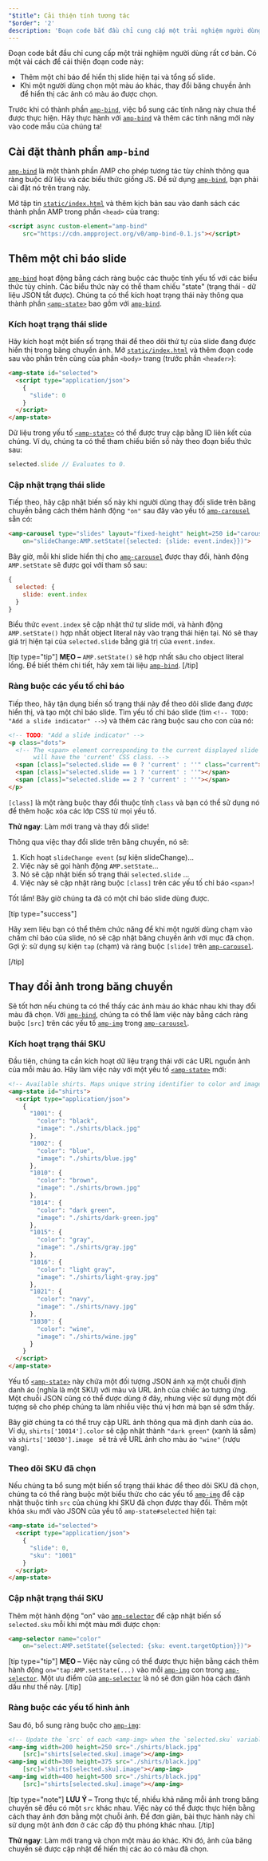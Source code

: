 ```yaml
---
"$title": Cải thiện tính tương tác
"$order": '2'
description: 'Đoạn code bắt đầu chỉ cung cấp một trải nghiệm người dùng rất cơ bản. Có một vài cách để cải thiện đoạn code này\: - Thêm một chỉ báo để hiển thị...'
---
```


Đoạn code bắt đầu chỉ cung cấp một trải nghiệm người dùng rất cơ bản. Có một vài cách để cải thiện đoạn code này:

- Thêm một chỉ báo để hiển thị slide hiện tại và tổng số slide.
- Khi một người dùng chọn một màu áo khác, thay đổi băng chuyền ảnh để hiển thị các ảnh có màu áo được chọn.

Trước khi có thành phần [`amp-bind`](../../../../documentation/components/reference/amp-bind.md), việc bổ sung các tính năng này chưa thể được thực hiện. Hãy thực hành với [`amp-bind`](../../../../documentation/components/reference/amp-bind.md) và thêm các tính năng mới này vào code mẫu của chúng ta!

## Cài đặt thành phần `amp-bind`

[`amp-bind`](../../../../documentation/components/reference/amp-bind.md) là một thành phần AMP cho phép tương tác tùy chỉnh thông qua ràng buộc dữ liệu và các biểu thức giống JS. Để sử dụng [`amp-bind`](../../../../documentation/components/reference/amp-bind.md), bạn phải cài đặt nó trên trang này.

Mở tập tin [`static/index.html`](https://github.com/googlecodelabs/advanced-interactivity-in-amp/blob/master/static/index.html) và thêm kịch bản sau vào danh sách các thành phần AMP trong phần `<head>` của trang:

```html
<script async custom-element="amp-bind"
    src="https://cdn.ampproject.org/v0/amp-bind-0.1.js"></script>
```

## Thêm một chỉ báo slide

[`amp-bind`](../../../../documentation/components/reference/amp-bind.md) hoạt động bằng cách ràng buộc các thuộc tính yếu tố với các biểu thức tùy chỉnh. Các biểu thức này có thể tham chiếu "state" (trạng thái - dữ liệu JSON tắt được). Chúng ta có thể kích hoạt trạng thái này thông qua thành phần [`<amp-state>`](../../../../documentation/components/reference/amp-bind.md#state) bao gồm với [`amp-bind`](../../../../documentation/components/reference/amp-bind.md).

### Kích hoạt trạng thái slide

Hãy kích hoạt một biến số trạng thái để theo dõi thứ tự của slide đang được hiển thị trong băng chuyền ảnh. Mở [`static/index.html`](https://github.com/googlecodelabs/advanced-interactivity-in-amp/blob/master/static/index.html) và thêm đoạn code sau vào phần trên cùng của phần `<body>` trang (trước phần `<header>`):

```html
<amp-state id="selected">
  <script type="application/json">
    {
      "slide": 0
    }
  </script>
</amp-state>
```

Dữ liệu trong yếu tố [`<amp-state>`](../../../../documentation/components/reference/amp-bind.md#state) có thể được truy cập bằng ID liên kết của chúng. Ví dụ, chúng ta có thể tham chiếu biến số này theo đoạn biểu thức sau:

```javascript
selected.slide // Evaluates to 0.
```

### Cập nhật trạng thái slide

Tiếp theo, hãy cập nhật biến số này khi người dùng thay đổi slide trên băng chuyền bằng cách thêm hành động `"on"` sau đây vào yếu tố [`amp-carousel`](../../../../documentation/components/reference/amp-carousel.md) sẵn có:

```html
<amp-carousel type="slides" layout="fixed-height" height=250 id="carousel"
    on="slideChange:AMP.setState({selected: {slide: event.index}})">
```

Bây giờ, mỗi khi slide hiển thị cho [`amp-carousel`](../../../../documentation/components/reference/amp-carousel.md) được thay đổi, hành động `AMP.setState` sẽ được gọi với tham số sau:

```javascript
{
  selected: {
    slide: event.index
  }
}
```

Biểu thức `event.index` sẽ cập nhật thứ tự slide mới, và hành động `AMP.setState()` hợp nhất object literal này vào trạng thái hiện tại. Nó sẽ thay giá trị hiện tại của `selected.slide` bằng giá trị của `event.index`.

[tip type="tip"] **MẸO –** `AMP.setState()` sẽ hợp nhất sâu cho object literal lồng. Để biết thêm chi tiết, hãy xem tài liệu [`amp-bind`](../../../../documentation/components/reference/amp-bind.md). [/tip]

### Ràng buộc các yếu tố chỉ báo

Tiếp theo, hãy tận dụng biến số trạng thái này để theo dõi slide đang được hiển thị, và tạo một chỉ báo slide. Tìm yếu tố chỉ báo slide (tìm `<!-- TODO: "Add a slide indicator" -->`) và thêm các ràng buộc sau cho con của nó:

```html
<!-- TODO: "Add a slide indicator" -->
<p class="dots">
  <!-- The <span> element corresponding to the current displayed slide
       will have the 'current' CSS class. -->
  <span [class]="selected.slide == 0 ? 'current' : ''" class="current"></span>
  <span [class]="selected.slide == 1 ? 'current' : ''"></span>
  <span [class]="selected.slide == 2 ? 'current' : ''"></span>
</p>
```

`[class]` là một ràng buộc thay đổi thuộc tính `class` và bạn có thể sử dụng nó để thêm hoặc xóa các lớp CSS từ mọi yếu tố.

**Thử ngay**: Làm mới trang và thay đổi slide!

Thông qua việc thay đổi slide trên băng chuyền, nó sẽ:

1. Kích hoạt `slideChange event` (sự kiện slideChange)...
2. Việc này sẽ gọi hành động `AMP.setState`...
3. Nó sẽ cập nhật biến số trạng thái `selected.slide` ...
4. Việc này sẽ cập nhật ràng buộc `[class]` trên các yếu tố chỉ báo `<span>`!

Tốt lắm! Bây giờ chúng ta đã có một chỉ báo slide dùng được.

[tip type="success"]

Hãy xem liệu bạn có thể thêm chức năng để khi một người dùng chạm vào chấm chỉ báo của slide, nó sẽ cập nhật băng chuyền ảnh với mục đã chọn. Gợi ý: sử dụng sự kiện `tap` (chạm) và ràng buộc `[slide]` trên [`amp-carousel`](../../../../documentation/components/reference/amp-carousel.md).

[/tip]

## Thay đổi ảnh trong băng chuyền

Sẽ tốt hơn nếu chúng ta có thể thấy các ảnh màu áo khác nhau khi thay đổi màu đã chọn. Với [`amp-bind`](../../../../documentation/components/reference/amp-bind.md), chúng ta có thể làm việc này bằng cách ràng buộc `[src]` trên các yếu tố [`amp-img`](../../../../documentation/components/reference/amp-img.md) trong [`amp-carousel`](../../../../documentation/components/reference/amp-carousel.md).

### Kích hoạt trạng thái SKU

Đầu tiên, chúng ta cần kích hoạt dữ liệu trạng thái với các URL nguồn ảnh của mỗi màu áo. Hãy làm việc này với một yếu tố [`<amp-state>`](../../../../documentation/components/reference/amp-bind.md#state) mới:

```html
<!-- Available shirts. Maps unique string identifier to color and image URL string. -->
<amp-state id="shirts">
  <script type="application/json">
    {
      "1001": {
        "color": "black",
        "image": "./shirts/black.jpg"
      },
      "1002": {
        "color": "blue",
        "image": "./shirts/blue.jpg"
      },
      "1010": {
        "color": "brown",
        "image": "./shirts/brown.jpg"
      },
      "1014": {
        "color": "dark green",
        "image": "./shirts/dark-green.jpg"
      },
      "1015": {
        "color": "gray",
        "image": "./shirts/gray.jpg"
      },
      "1016": {
        "color": "light gray",
        "image": "./shirts/light-gray.jpg"
      },
      "1021": {
        "color": "navy",
        "image": "./shirts/navy.jpg"
      },
      "1030": {
        "color": "wine",
        "image": "./shirts/wine.jpg"
      }
    }
  </script>
</amp-state>
```

Yếu tố [`<amp-state>`](../../../../documentation/components/reference/amp-bind.md#state) này chứa một đối tượng JSON ánh xạ một chuỗi định danh áo (nghĩa là một SKU) với màu và URL ảnh của chiếc áo tương ứng. Một chuỗi JSON cũng có thể được dùng ở đây, nhưng việc sử dụng một đối tượng sẽ cho phép chúng ta làm nhiều việc thú vị hơn mà bạn sẽ sớm thấy.

Bây giờ chúng ta có thể truy cập URL ảnh thông qua mã định danh của áo. Ví dụ, `shirts['10014'].color` sẽ cập nhật thành `"dark green"` (xanh lá sẫm) và `shirts['10030'].image ` sẽ trả về URL ảnh cho màu áo `"wine"` (rượu vang).

### Theo dõi SKU đã chọn

Nếu chúng ta bổ sung một biến số trạng thái khác để theo dõi SKU đã chọn, chúng ta có thể ràng buộc một biểu thức cho các yếu tố [`amp-img`](../../../../documentation/components/reference/amp-img.md) để cập nhật thuộc tính `src` của chúng khi SKU đã chọn được thay đổi. Thêm một khóa `sku` mới vào JSON của yếu tố `amp-state#selected` hiện tại:

```html
<amp-state id="selected">
  <script type="application/json">
    {
      "slide": 0,
      "sku": "1001"
    }
  </script>
</amp-state>
```

### Cập nhật trạng thái SKU

Thêm một hành động "on" vào [`amp-selector`](../../../../documentation/components/reference/amp-selector.md) để cập nhật biến số `selected.sku` mỗi khi một màu mới được chọn:

```html
<amp-selector name="color"
    on="select:AMP.setState({selected: {sku: event.targetOption}})">
```

[tip type="tip"] **MẸO –** Việc này cũng có thể được thực hiện bằng cách thêm hành động `on="tap:AMP.setState(...)` vào mỗi [`amp-img`](../../../../documentation/components/reference/amp-img.md) con trong [`amp-selector`](../../../../documentation/components/reference/amp-selector.md). Một ưu điểm của [`amp-selector`](../../../../documentation/components/reference/amp-selector.md) là nó sẽ đơn giản hóa cách đánh dấu như thế này. [/tip]

### Ràng buộc các yếu tố hình ảnh

Sau đó, bổ sung ràng buộc cho [`amp-img`](../../../../documentation/components/reference/amp-img.md):

```html
<!-- Update the `src` of each <amp-img> when the `selected.sku` variable changes. -->
<amp-img width=200 height=250 src="./shirts/black.jpg"
    [src]="shirts[selected.sku].image"></amp-img>
<amp-img width=300 height=375 src="./shirts/black.jpg"
    [src]="shirts[selected.sku].image"></amp-img>
<amp-img width=400 height=500 src="./shirts/black.jpg"
    [src]="shirts[selected.sku].image"></amp-img>
```

[tip type="note"] **LƯU Ý –** Trong thực tế, nhiều khả năng mỗi ảnh trong băng chuyền sẽ đều có một `src` khác nhau. Việc này có thể được thực hiện bằng cách thay ảnh đơn bằng một chuỗi ảnh. Để đơn giản, bài thực hành này chỉ sử dụng một ảnh đơn ở các cấp độ thu phóng khác nhau. [/tip]

**Thử ngay**: Làm mới trang và chọn một màu áo khác. Khi đó, ảnh của băng chuyền sẽ được cập nhật để hiển thị các áo có màu đã chọn.
